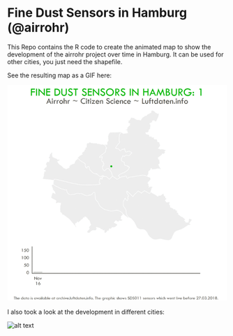 # Fine Dust Sensors in Hamburg (@airrohr)

This Repo contains the R code to create the animated map to show the development of the airrohr project over time in Hamburg. It can be used for other cities, you just need the shapefile.

See the resulting map as a GIF here:

![alt text](https://github.com/kruse-alex/airrohr/blob/master/airrohr_hamburg.gif)

I also took a look at the development in different cities:

![alt text](https://github.com/kruse-alex/airrohr/blob/master/airrohr_city.gif)

